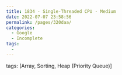 ```yaml
---
title: 1834 - Single-Threaded CPU - Medium
date: 2022-07-07 23:58:56
permalink: /pages/320daa/
categories:
  - Google
  - Incomplete
tags:
  - 
---
```

tags: [Array, Sorting, Heap (Priority Queue)]
